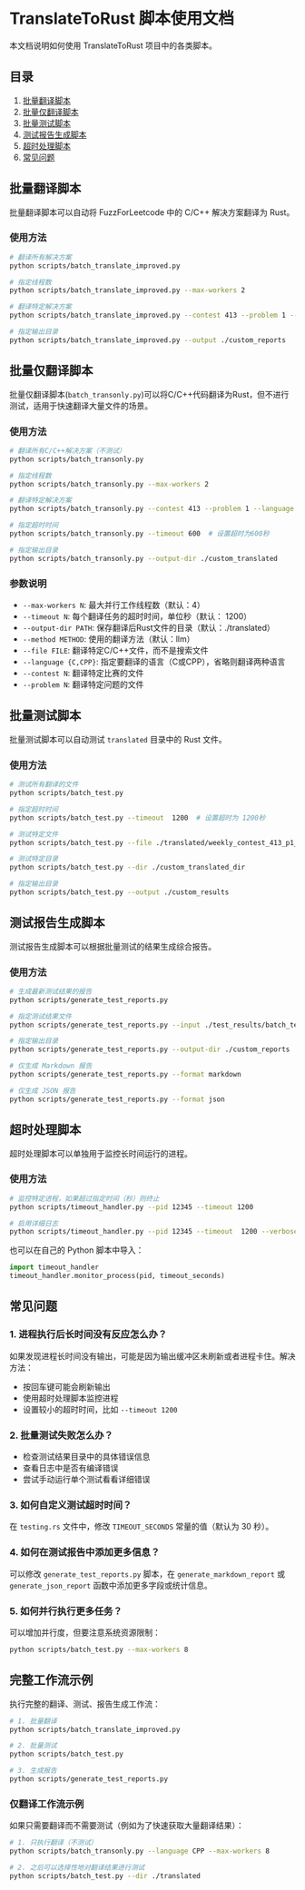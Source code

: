 # TranslateToRust 脚本使用文档

本文档说明如何使用 TranslateToRust 项目中的各类脚本。

## 目录
1. [批量翻译脚本](#批量翻译脚本)
2. [批量仅翻译脚本](#批量仅翻译脚本)
3. [批量测试脚本](#批量测试脚本)
4. [测试报告生成脚本](#测试报告生成脚本)
5. [超时处理脚本](#超时处理脚本)
6. [常见问题](#常见问题)

## 批量翻译脚本

批量翻译脚本可以自动将 FuzzForLeetcode 中的 C/C++ 解决方案翻译为 Rust。

### 使用方法

```bash
# 翻译所有解决方案
python scripts/batch_translate_improved.py

# 指定线程数
python scripts/batch_translate_improved.py --max-workers 2

# 翻译特定解决方案
python scripts/batch_translate_improved.py --contest 413 --problem 1 --language CPP

# 指定输出目录
python scripts/batch_translate_improved.py --output ./custom_reports
```

## 批量仅翻译脚本

批量仅翻译脚本(`batch_transonly.py`)可以将C/C++代码翻译为Rust，但不进行测试，适用于快速翻译大量文件的场景。

### 使用方法

```bash
# 翻译所有C/C++解决方案（不测试）
python scripts/batch_transonly.py

# 指定线程数
python scripts/batch_transonly.py --max-workers 2

# 翻译特定解决方案
python scripts/batch_transonly.py --contest 413 --problem 1 --language CPP

# 指定超时时间
python scripts/batch_transonly.py --timeout 600  # 设置超时为600秒

# 指定输出目录
python scripts/batch_transonly.py --output-dir ./custom_translated
```

### 参数说明

- `--max-workers N`: 最大并行工作线程数（默认：4）
- `--timeout N`: 每个翻译任务的超时时间，单位秒（默认： 1200）
- `--output-dir PATH`: 保存翻译后Rust文件的目录（默认：./translated）
- `--method METHOD`: 使用的翻译方法（默认：llm）
- `--file FILE`: 翻译特定C/C++文件，而不是搜索文件
- `--language {C,CPP}`: 指定要翻译的语言（C或CPP），省略则翻译两种语言
- `--contest N`: 翻译特定比赛的文件
- `--problem N`: 翻译特定问题的文件

## 批量测试脚本

批量测试脚本可以自动测试 `translated` 目录中的 Rust 文件。

### 使用方法

```bash
# 测试所有翻译的文件
python scripts/batch_test.py

# 指定超时时间
python scripts/batch_test.py --timeout  1200  # 设置超时为 1200秒

# 测试特定文件
python scripts/batch_test.py --file ./translated/weekly_contest_413_p1_cpp.rs

# 测试特定目录
python scripts/batch_test.py --dir ./custom_translated_dir

# 指定输出目录
python scripts/batch_test.py --output ./custom_results
```

## 测试报告生成脚本

测试报告生成脚本可以根据批量测试的结果生成综合报告。

### 使用方法

```bash
# 生成最新测试结果的报告
python scripts/generate_test_reports.py

# 指定测试结果文件
python scripts/generate_test_reports.py --input ./test_results/batch_test_results_20230101_120000.json

# 指定输出目录
python scripts/generate_test_reports.py --output-dir ./custom_reports

# 仅生成 Markdown 报告
python scripts/generate_test_reports.py --format markdown

# 仅生成 JSON 报告
python scripts/generate_test_reports.py --format json
```

## 超时处理脚本

超时处理脚本可以单独用于监控长时间运行的进程。

### 使用方法

```bash
# 监控特定进程，如果超过指定时间（秒）则终止
python scripts/timeout_handler.py --pid 12345 --timeout 1200

# 启用详细日志
python scripts/timeout_handler.py --pid 12345 --timeout  1200 --verbose
```

也可以在自己的 Python 脚本中导入：

```python
import timeout_handler
timeout_handler.monitor_process(pid, timeout_seconds)
```

## 常见问题

### 1. 进程执行后长时间没有反应怎么办？

如果发现进程长时间没有输出，可能是因为输出缓冲区未刷新或者进程卡住。解决方法：

- 按回车键可能会刷新输出
- 使用超时处理脚本监控进程
- 设置较小的超时时间，比如 `--timeout 1200`

### 2. 批量测试失败怎么办？

- 检查测试结果目录中的具体错误信息
- 查看日志中是否有编译错误
- 尝试手动运行单个测试看看详细错误

### 3. 如何自定义测试超时时间？

在 `testing.rs` 文件中，修改 `TIMEOUT_SECONDS` 常量的值（默认为 30 秒）。

### 4. 如何在测试报告中添加更多信息？

可以修改 `generate_test_reports.py` 脚本，在 `generate_markdown_report` 或 `generate_json_report` 函数中添加更多字段或统计信息。

### 5. 如何并行执行更多任务？

可以增加并行度，但要注意系统资源限制：

```bash
python scripts/batch_test.py --max-workers 8
```

## 完整工作流示例

执行完整的翻译、测试、报告生成工作流：

```bash
# 1. 批量翻译
python scripts/batch_translate_improved.py

# 2. 批量测试
python scripts/batch_test.py

# 3. 生成报告
python scripts/generate_test_reports.py 
```

### 仅翻译工作流示例

如果只需要翻译而不需要测试（例如为了快速获取大量翻译结果）：

```bash
# 1. 只执行翻译（不测试）
python scripts/batch_transonly.py --language CPP --max-workers 8

# 2. 之后可以选择性地对翻译结果进行测试
python scripts/batch_test.py --dir ./translated
``` 